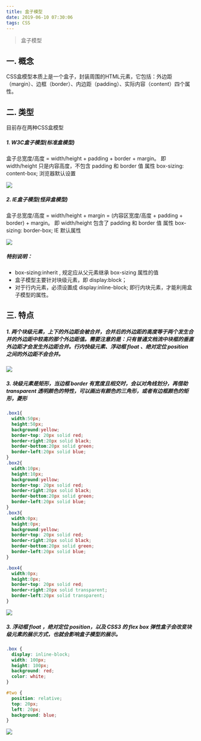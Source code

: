 ```yaml
---
title: 盒子模型
date: 2019-06-10 07:30:06
tags: CSS
---
```


> 盒子模型

<!-- more -->


## 一. 概念
CSS盒模型本质上是一个盒子，封装周围的HTML元素，它包括：外边距（margin）、边框（border）、内边距（padding）、实际内容（content）四个属性。

## 二. 类型
目前存在两种CSS盒模型

##### 1. W3C盒子模型(标准盒模型)
盒子总宽度/高度 = width/height + padding + border + margin。
即 width/height 只是内容高度，不包含 padding 和 border 值 
属性 box-sizing: content-box; 浏览器默认设置

![](/img/2020/box_sizing_1.jpg)



##### 2. IE盒子模型(怪异盒模型)
盒子总宽度/高度 = width/height + margin = (内容区宽度/高度 + padding + border) + margin。
即 width/height 包含了 padding 和 border 值 
属性 box-sizing: border-box; IE 默认属性

![](/img/2020/box_sizing_2.jpg)


##### 特别说明：
- box-sizing:inherit , 规定应从父元素继承 box-sizing 属性的值
- 盒子模型主要针对块级元素，即 display:block；
- 对于行内元素，必须设置成 display:inline-block; 即行内块元素，才能利用盒子模型的属性。


## 三. 特点

##### 1. 两个块级元素，上下的外边距会被合并，合并后的外边距的高度等于两个发生合并的外边距中较高的那个外边距值。需要注意的是：只有普通文档流中块框的垂直外边距才会发生外边距合并。行内快级元素、浮动框 float 、绝对定位 position 之间的外边距不会合并。


![](/img/2020/box_sizing_3.jpg)


##### 3. 块级元素是矩形，当边框 border 有宽度且相交时，会以对角线划分，再借助 transparent 透明颜色的特性，可以画出有颜色的三角形，或者有边框颜色的矩形，菱形

```css
.box1{
  width:50px;
  height:50px;
  background:yellow;
  border-top: 20px solid red;
  border-right:20px solid black;
  border-bottom:20px solid green;
  border-left:20px solid blue;
}
.box2{
  width:10px;
  height:10px;
  background:yellow;
  border-top: 20px solid red;
  border-right:20px solid black;
  border-bottom:20px solid green;
  border-left:20px solid blue;
}
.box3{
  width:0px;
  height:0px;
  background:yellow;
  border-top: 20px solid red;
  border-right:20px solid black;
  border-bottom:20px solid green;
  border-left:20px solid blue;
}

.box4{
  width:0px;
  height:0px;
  border-top: 20px solid red;
  border-right:20px solid transparent;
  border-left:20px solid transparent;
}
```

![](/img/2020/box_sizing_5.jpg)


##### 3. 浮动框 float ，绝对定位 position，以及 CSS3 的 flex box 弹性盒子会改变块级元素的展示方式，也就会影响盒子模型的展示。


```css
.box {
  display: inline-block;
  width: 100px;
  height: 100px;
  background: red;
  color: white;
}

#two {
  position: relative;
  top: 20px;
  left: 20px;
  background: blue;
}
```

![](/img/2020/box_sizing_4.jpg)

